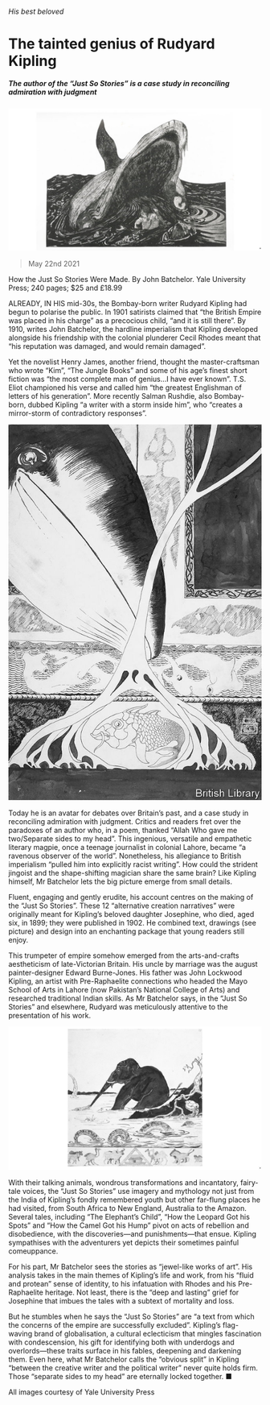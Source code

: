 ###### His best beloved

# The tainted genius of Rudyard Kipling 

##### The author of the “Just So Stories” is a case study in reconciling admiration with judgment 

![image](images/20210522_bkp513.jpg) 

> May 22nd 2021 

How the Just So Stories Were Made. By John Batchelor. Yale University Press; 240 pages; $25 and £18.99

ALREADY, IN HIS mid-30s, the Bombay-born writer Rudyard Kipling had begun to polarise the public. In 1901 satirists claimed that “the British Empire was placed in his charge” as a precocious child, “and it is still there”. By 1910, writes John Batchelor, the hardline imperialism that Kipling developed alongside his friendship with the colonial plunderer Cecil Rhodes meant that “his reputation was damaged, and would remain damaged”.


Yet the novelist Henry James, another friend, thought the master-craftsman who wrote “Kim”, “The Jungle Books” and some of his age’s finest short fiction was “the most complete man of genius…I have ever known”. T.S. Eliot championed his verse and called him “the greatest Englishman of letters of his generation”. More recently Salman Rushdie, also Bombay-born, dubbed Kipling “a writer with a storm inside him”, who “creates a mirror-storm of contradictory responses”.

![image](images/20210522_bkp007.jpg) 


Today he is an avatar for debates over Britain’s past, and a case study in reconciling admiration with judgment. Critics and readers fret over the paradoxes of an author who, in a poem, thanked “Allah Who gave me two/Separate sides to my head”. This ingenious, versatile and empathetic literary magpie, once a teenage journalist in colonial Lahore, became “a ravenous observer of the world”. Nonetheless, his allegiance to British imperialism “pulled him into explicitly racist writing”. How could the strident jingoist and the shape-shifting magician share the same brain? Like Kipling himself, Mr Batchelor lets the big picture emerge from small details.

Fluent, engaging and gently erudite, his account centres on the making of the “Just So Stories”. These 12 “alternative creation narratives” were originally meant for Kipling’s beloved daughter Josephine, who died, aged six, in 1899; they were published in 1902. He combined text, drawings (see picture) and design into an enchanting package that young readers still enjoy.

This trumpeter of empire somehow emerged from the arts-and-crafts aestheticism of late-Victorian Britain. His uncle by marriage was the august painter-designer Edward Burne-Jones. His father was John Lockwood Kipling, an artist with Pre-Raphaelite connections who headed the Mayo School of Arts in Lahore (now Pakistan’s National College of Arts) and researched traditional Indian skills. As Mr Batchelor says, in the “Just So Stories” and elsewhere, Rudyard was meticulously attentive to the presentation of his work.

![image](images/20210522_bkp514.jpg) 


With their talking animals, wondrous transformations and incantatory, fairy-tale voices, the “Just So Stories” use imagery and mythology not just from the India of Kipling’s fondly remembered youth but other far-flung places he had visited, from South Africa to New England, Australia to the Amazon. Several tales, including “The Elephant’s Child”, “How the Leopard Got his Spots” and “How the Camel Got his Hump” pivot on acts of rebellion and disobedience, with the discoveries—and punishments—that ensue. Kipling sympathises with the adventurers yet depicts their sometimes painful comeuppance.

For his part, Mr Batchelor sees the stories as “jewel-like works of art”. His analysis takes in the main themes of Kipling’s life and work, from his “fluid and protean” sense of identity, to his infatuation with Rhodes and his Pre-Raphaelite heritage. Not least, there is the “deep and lasting” grief for Josephine that imbues the tales with a subtext of mortality and loss.

But he stumbles when he says the “Just So Stories” are “a text from which the concerns of the empire are successfully excluded”. Kipling’s flag-waving brand of globalisation, a cultural eclecticism that mingles fascination with condescension, his gift for identifying both with underdogs and overlords—these traits surface in his fables, deepening and darkening them. Even here, what Mr Batchelor calls the “obvious split” in Kipling “between the creative writer and the political writer” never quite holds firm. Those “separate sides to my head” are eternally locked together. ■

All images courtesy of Yale University Press

